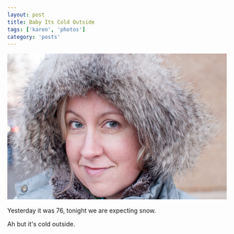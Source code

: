 ```yaml
---
layout: post
title: Baby Its Cold Outside
tags: ['karen', 'photos']
category: 'posts'
---
```


![Brr](/media/2013/20130129-7129-600px.jpg)

Yesterday it was 76, tonight we are expecting snow. 

Ah but it's cold outside.


